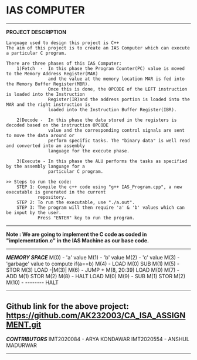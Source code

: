 # IAS COMPUTER

-------------------------------------------------------------------------------------

**PROJECT DESCRIPTION**
   
    Language used to design this project is C++
    The aim of this project is to create an IAS Computer which can execute a particular C program.

    There are three phases of this IAS Computer:
        1)Fetch  -  In this phase the Program Counter(PC) value is moved to the Memory Address Register(MAR)
                    and the value at the memory location MAR is fed into the Memory Buffer Register(MBR).
                    Once this is done, the OPCODE of the LEFT instruction is loaded into the Instruction 
                    Register(IR)and the address portion is loaded into the MAR and the right instruction is 
                    loaded into the Instruction Buffer Register(IBR).

        2)Decode -  In this phase the data stored in the registers is decoded based on the instruction OPCODE 
                    value and the corresponding control signals are sent to move the data around or 
                    perform specific tasks. The "binary data" is well read and converted into an assembly
                    language for the execute phase. 
        
        3)Execute - In this phase the ALU performs the tasks as specified by the assembly language for a 
                    particular C program.
    
    >> Steps to run the code:
        STEP 1: Compile the c++ code using "g++ IAS_Program.cpp", a new executable is generated in the current
                repository.
        STEP 2: To run the executable, use "./a.out".
        STEP 3: The program will then require 'a' & 'b' values which can be input by the user.
                Press "ENTER" key to run the program. 

-------------------------------------------------------------------------------------

**Note : We are going to implement the C code as coded in "implementation.c" in the IAS Machine as our base code.**

-------------------------------------------------------------------------------------

***MEMORY SPACE***
M(0)    -       'a' value
M(1)    -       'b' value
M(2)    -       'c' value
M(3)    -       'garbage' value to compute if(a==b)
M(4)    -       LOAD M(0)           SUB M(1)
M(5)    -       STOR M(3)           LOAD -|M(3)|
M(6)    -       JUMP + M(8, 20:39)  LOAD M(0)
M(7)    -       ADD M(1)            STOR M(2)
M(8)    -       HALT                LOAD M(0)
M(9)    -       SUB M(1)            STOR M(2)
M(10)   -       --------            HALT

-------------------------------------------------------------------------------------
**Github link for the above project**: https://github.com/AK232003/CA_ISA_ASSIGNMENT.git
-------------------------------------------------------------------------------------
***CONTRIBUTORS***
IMT2020084 - ARYA KONDAWAR
IMT2020554 - ANSHUL MADURWAR

-------------------------------------------------------------------------------------

